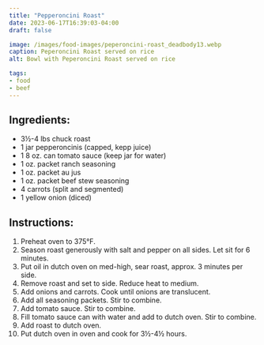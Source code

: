 ```yaml
---
title: "Pepperoncini Roast"
date: 2023-06-17T16:39:03-04:00
draft: false

image: /images/food-images/peperoncini-roast_deadbody13.webp
caption: Peperoncini Roast served on rice
alt: Bowl with Peperoncini Roast served on rice

tags:
- food
- beef
---
```


## Ingredients:
- 3&frac12;-4 lbs chuck roast
- 1 jar pepperoncinis (capped, kepp juice)
- 1 8 oz. can tomato sauce (keep jar for water)
- 1 oz. packet ranch seasoning
- 1 oz. packet au jus
- 1 oz. packet beef stew seasoning
- 4 carrots (split and segmented)
- 1 yellow onion (diced)

## Instructions:
1. Preheat oven to 375&deg;F.
1. Season roast generously with salt and pepper on all sides. Let sit for 6 minutes.
1. Put oil in dutch oven on med-high, sear roast, approx. 3 minutes per side.
1. Remove roast and set to side. Reduce heat to medium.
1. Add onions and carrots. Cook until onions are translucent.
1. Add all seasoning packets. Stir to combine.
1. Add tomato sauce. Stir to combine.
1. Fill tomato sauce can with water and add to dutch oven. Stir to combine.
1. Add roast to dutch oven.
1. Put dutch oven in oven and cook for 3&frac12;-4&frac12; hours.
